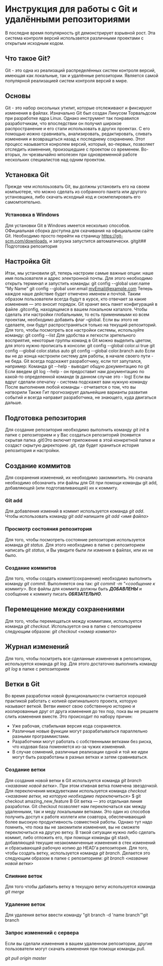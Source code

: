 # Инструкция для работы с Git и удалёнными репозиториями

В последне время популярность git демонстрирует взрывной рост. Эта система контроля версий использвется различными проектами с открытым исходным кодом. 

## Что такое Git?

Git - это одна из реализаций распределённых систем контроля версий, имеющая как локальные, так и удалённые репозитории. Является самой популярной реализацией систем контроля версий в мире.

## Основы

Git - это набор онсольных утилит, которые отслеживают и фиксируют изменения в файлах. Изначально Git был создан Линусом Торвальдсом при разработке ядра Linux. Однако инструмент так понравился разработчикам, что впоследствии он получил широкое распространение и его стали использовать в других проектах. С его помощью иожно сравнивать, анализировать, редактировать, сливать изменения и возвращаться назад к последнему сохранению. Этот процесс называется конролем версий, который, во-первых, позволяет отследить изменения, произошедшие с проектом со временем. Во-вторых, лн чрезвычайно мполезен при одновременной работе нескольких специалистов над одним проектом. 

## Установка Git

Прежде чем исполоьзовать Git, вы должны установить его на своем компьютере, что можно сделать из собранного пакета или другого установщика, либо скачать исходный код и скомпелировать его самомтоятельно. 
### Установка в Windows

Для установки Git в Windows имеется несколько способов. ОФициальная сборка доступна для скачивания на официальном сайте Git. Необходимо просто перейти на страницу https://git-scm.com/downloads, и загрузка запустится автоматически.
gitgit## Подготовка репозитория

## Настройка Git 

Итак, мы установили git, теперь настроим самые важные опции: наше имя пользователя и адрес электронной почты. Для этого необходимо открыть терминал и запустить команды:
git config --global user.name "My Name"
git config --global user.email myEmail@example.com
Теперь каждое наше действие будет отмечено именем и почтой. Таким образом пользователи всегда будут в курсе, кто отвечает за какие изменения — это вносит порядок.
Git хранит весь пакет конфигураций в файле .gitconfig, находящемся в вашем локальном каталоге. Чтобы сделать эти настройки глобальными, то есть применимыми ко всем проектам, необходимо добавить флаг –global. Если вы этого не сделаете, они будут распространяться только на текущий репозиторий.
Для того, чтобы посмотреть все настройки системы, используйте команду:
git config --list
Для удобства и легкости зрительного восприятия, некоторые группы команд в Git можно выделить цветом, для этого нужно прописать в консоли:
git config --global color.ui true
git config --global color.status auto
git config --global color.branch auto
Если вы не до конца настроили систему для работы, в начале своего пути - не беда. Git всегда подскажет разработчику, если тот запутался, например:
Команда git --help - выводит общую документацию по git
Если введем git log --help - он предоставит нам документацию по какой-то определенной команде (в данном случае это - log)
Если вы вдруг сделали опечатку - система подскажет вам нужную команду
После выполнения любой команды - отчитается о том, что вы натворили
Также Гит прогнозирует дальнейшие варианты развития событий и всегда направит разработчика, не знающего, куда двигаться дальше.

## Подготовка репозитория

Для создание репозитория необходимо выполнить команду *git init*  в папке с репозиторием и у Вас создаться репозиторий (появится скрытая папка .git)Это включит приложение в этой конкретной папке и создаст скрытую директорию .git, где будет храниться история репозитория и настройки.

## Создание коммитов

Для сохранения изменений, их необходимо закоммитить. Но сначала необходимо  обозначить эти файлы для Git при помощи команды git add, добавляющей (или подготавливающей) их к коммиту.

### Git add

Для добавления измений в коммит используется команда *git add*. Чтобы использовать команду *git add* напишите *git add <имя файла>*

### Просмотр состояния репозитория

Для того, чтобы посмотреть состояние репозитория используется команда *git status*. Для этого необходимо в папке с репозиторием написать *git status*, и Вы увидите были ли измения в файлах, или их не было.

### Создание коммитов
Для того, чтобы создать коммит(сохранение) необходимо выполнить команду *git commit*. Выполняется она так: *git commit -m "<сообщение к коммиту>*. Все файлы для коммита должны быть ***ДОБАВЛЕНЫ*** и сообщение к коммиту писать ***ОБЯЗАТЕЛЬНО***.

## Перемещение между сохранениями
Для того, чтобы перемещаться между коммитами, используется команда *git checkout*. Используется она в папке с пепозиторием следующим образом: *git checkout <номер коммита>*

## Журнал изменений
Для того, чтобы посмтреть все сделанные изменения в репозитории, используется команда *git log*. Для этого достаточно выполнить команду *git log* в папке с репозиторием

## Ветки в Git 

Во время разработки новой функциональности считается хорошей практикой работать с копией оригинального проекта, которую называют веткой. Ветви имеют свою собственную историю и изолированные друг от друга изменения до тех пор, пока вы не решаете слить изменения вместе. Это происходит по набору причин:
* Уже рабочая, стабильная версия кода сохраняется.
* Различные новые функции могут разрабатываться параллельно разными программистами.
* Разработчики могут работать с собственными ветками без риска, что кодовая база поменяется из-за чужих изменений.
* В случае сомнений, различные реализации одной и той же идеи могут быть разработаны в разных ветках и затем сравниваться.

### Создание ветки

Для создания новой ветки в Git используется команда *git branch <название новой ветки>*.
При этом ктивная ветка  помечена звездочкой. Для переключения междуветками используется команда *checkout <название ветки, на которую необходимо переключиться>*
$ git checkout amazing_new_feature
В Git ветка — это отдельная линия разработки. Git checkout позволяет нам переключаться как между удаленными, так и меду локальными ветками. Это один из способов получить доступ к работе коллеги или соавтора, обеспечивающий более высокую продуктивность совместной работы. Однако тут надо помнить, что пока вы не закомитили изменения, вы не сможете переключиться на другую ветку. В такой ситуации нужно либо сделать коммит, либо отложить его, при помощи команды git stash, добавляющей текущие незакоммиченные изменения в стек изменений и сбрасывающей рабочую копию до HEAD'а репозитория.
Для того, чтобы создать ветку, используется команда *git branch*. Делается это следующим образом в папке с репозиторием: *git branch <название новой ветки>*

### Слияние веток

Для того чтобы дабавить ветку в текущую ветку используется команда *git merge <name branch>*

### Удаление веток

Для удаления ветки ввести команду "git branch -d 'name branch'"git branch

### Запрос изменений с сервера

Если вы сделали изменения в вашем удаленном репозитории, другие пользователи могут скачать изменения при помощи команды pull.

*git pull origin master*
